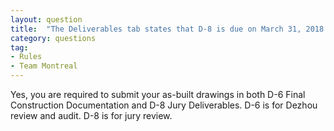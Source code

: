 ```yaml
---
layout: question
title:  "The Deliverables tab states that D-8 is due on March 31, 2018. However, this includes the as-built drawings and specifications. Are we required to submit our as-built drawings before construction in Dezhou commences?"
category: questions
tag:
- Rules
- Team Montreal
---
```


Yes, you are required to submit your as-built drawings in both D-6 Final Construction Documentation and D-8 Jury Deliverables. D-6 is for Dezhou review and audit. D-8 is for jury review.